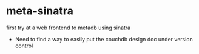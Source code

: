 # meta-sinatra
first try at a web frontend to metadb using sinatra

* Need to find a way to easily put the couchdb design doc under version control
